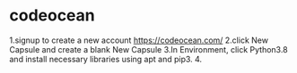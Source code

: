 # codeocean

1.signup to create a new account
  https://codeocean.com/
2.click New Capsule and create a blank New Capsule
3.In Environment, click Python3.8 and install necessary libraries using apt and pip3.
4.
